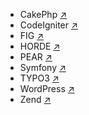  - CakePhp      [↗](http://book.cakephp.org/2.0/en/contributing/cakephp-coding-conventions.html)
 - CodeIgniter  [↗](http://ellislab.com/codeigniter/user-guide/general/styleguide.html)
 - FIG          [↗](http://www.php-fig.org/psr/2)
 - HORDE        [↗](http://www.horde.org/apps/horde/docs/?f=CODING_STANDARDS.html)
 - PEAR         [↗](http://pear.php.net/manual/en/standards.php)
 - Symfony      [↗](http://symfony.com/doc/current/contributing/code/standards.html)
 - TYPO3        [↗](http://docs.typo3.org/flow/TYPO3FlowDocumentation/TheDefinitiveGuide/PartV/CodingGuideLines/Index.html)
 - WordPress    [↗](http://make.wordpress.org/core/handbook/coding-standards/php/)
 - Zend         [↗](http://framework.zend.com/wiki/display/ZFDEV2/Coding+Standards)